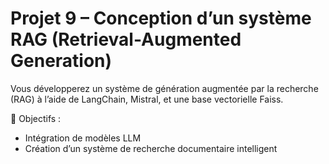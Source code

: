 # Projet 9 – Conception d’un système RAG (Retrieval-Augmented Generation)

Vous développerez un système de génération augmentée par la recherche (RAG) à l’aide de LangChain, Mistral, et une base vectorielle Faiss.

🔧 Objectifs :
- Intégration de modèles LLM
- Création d’un système de recherche documentaire intelligent
